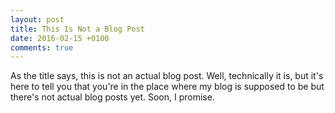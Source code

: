 ```yaml
---
layout: post
title: This Is Not a Blog Post
date: 2016-02-15 +0100
comments: true
---
```


As the title says, this is not an actual blog post. Well, technically it is, but it's here to tell you that you're in the place where my blog is supposed to be but there's not actual blog posts yet. Soon, I promise.
